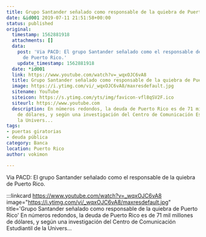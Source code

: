 ```yaml
---
title: Grupo Santander señalado como responsable de la quiebra de Puerto Rico
date: &id001 2019-07-11 21:51:58+00:00
status: published
original:
  timestamp: 1562881918
  attachments: []
  data:
    post: 'Via PACD: El grupo Santander señalado como el responsable de la quiebra
      de Puerto Rico.'
    update_timestamp: 1562881918
  date: *id001
  link: https://www.youtube.com/watch?v=_wqxOJC6vA8
  title: Grupo Santander señalado como responsable de la quiebra de Puerto Rico
  image: https://i.ytimg.com/vi/_wqxOJC6vA8/maxresdefault.jpg
  sitename: YouTube
  siteicon: https://s.ytimg.com/yts/img/favicon-vfl8qSV2F.ico
  siteurl: https://www.youtube.com
  description: En números redondos, la deuda de Puerto Rico es de 71 mil millones
    de dólares, y según una investigación del Centro de Comunicación Estudiantil de
    la Univers...
tags:
- puertas giratorias
- deuda pública
category: Banca
location: Puerto Rico
author: vokimon

---
```

Via PACD: El grupo Santander señalado como el responsable de la quiebra de Puerto Rico.

:::linkcard https://www.youtube.com/watch?v=_wqxOJC6vA8 image="https://i.ytimg.com/vi/_wqxOJC6vA8/maxresdefault.jpg" title='Grupo Santander señalado como responsable de la quiebra de Puerto Rico'
    En números redondos, la deuda de Puerto Rico es de 71 mil millones de dólares, y según una investigación del Centro de Comunicación Estudiantil de la Univers...

